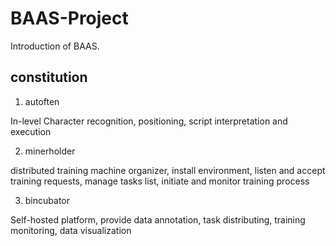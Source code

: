 # BAAS-Project

Introduction of BAAS.

## constitution

1. autoften

In-level Character recognition, positioning, script interpretation and execution

2. minerholder

distributed training machine organizer, install environment, listen and accept training requests, manage tasks list, initiate and monitor training process

3. bincubator

Self-hosted platform, provide data annotation, task distributing, training monitoring, data visualization